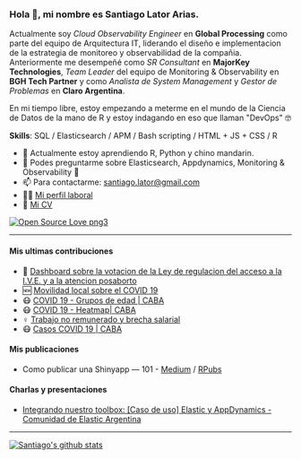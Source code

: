 ### Hola 👋, mi nombre es Santiago Lator Arias.

Actualmente soy *Cloud Observability Engineer* en **Global Processing** como parte del equipo de Arquitectura IT, liderando el diseño e implementacion de la estrategia de monitoreo y observabilidad de la compañia.
Anteriormente me desempeñé como *SR Consultant* en **MajorKey Technologies**, *Team Leader* del equipo de Monitoring & Observability en **BGH Tech Partner** y como *Analista de System Management* y *Gestor de Problemas* en **Claro Argentina**.

En mi tiempo libre, estoy empezando a meterme en el mundo de la Ciencia de Datos de la mano de R y estoy indagando en eso que llaman "DevOps" 🤓

**Skills**: SQL / Elasticsearch / APM / Bash scripting / HTML + JS + CSS / R

- 🌱 Actualmente estoy aprendiendo R, Python y chino mandarin.
- 💬 Podes preguntarme sobre Elasticsearch, Appdynamics, Monitoring & Observability 🙂
- 📫 Para contactarme: [santiago.lator@gmail.com](mailto://santiago.lator@gmail.com)
- 👷🏼 [Mi perfil laboral](https://www.linkedin.com/in/santiago-lator/)
- 📜 [Mi CV](https://flowcv.me/santiago-lator)

[![Open Source Love png3](https://badges.frapsoft.com/os/v3/open-source.png?v=103)](https://github.com/ellerbrock/open-source-badges/)

---

#### Mis ultimas contribuciones
- :muscle: [Dashboard sobre la votacion de la Ley de regulacion del acceso a la I.V.E. y a la atencion posaborto](https://github.com/santiagolator/data_analytics/tree/master/R/shiny_apps/aborto_2020)
- 🆕 [Movilidad local sobre el COVID 19](https://github.com/santiagolator/data_analytics/tree/master/R/practica/covid-19/mobility_report)
- 😷 [COVID 19 - Grupos de edad | CABA](https://github.com/santiagolator/data_analytics/tree/master/R/practica/covid-19/grupo_edad)
- 😷 [COVID 19 - Heatmap| CABA](https://github.com/santiagolator/data_analytics/tree/master/R/practica/covid-19/heatmap)
- ♀️ [Trabajo no remunerado y brecha salarial](https://github.com/santiagolator/data_analytics/tree/master/R/shiny_apps/proyecto-final-EANT)
- 😷 [Casos COVID 19 | CABA](https://github.com/santiagolator/data_analytics/tree/master/R/practica/covid-19/patchwork)

#### Mis publicaciones
- Como publicar una Shinyapp — 101 - [Medium](https://medium.com/@santiago.lator/como-publicar-una-shinyapp-101-3889c1b22bee) / [RPubs](https://rpubs.com/santiago_lator/publicar-shiny-101)

#### Charlas y presentaciones
- [Integrando nuestro toolbox: [Caso de uso] Elastic y AppDynamics - Comunidad de Elastic Argentina](https://github.com/santiagolator/charla_elk-appdynamics)
---

[![Santiago's github stats](https://github-readme-stats.vercel.app/api?username=santiagolator&count_private=true)](https://github.com/santiagolator) 
